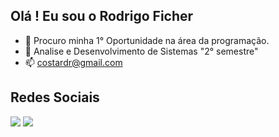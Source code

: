 <h2>Olá ! Eu sou o Rodrigo Ficher</h2>  


- 🔭 Procuro minha 1° Oportunidade na área da programação.
- 🌱 Analise e Desenvolvimento de Sistemas "2° semestre"
- 📫 costardr@gmail.com

<h2>Redes Sociais</h2>
<div> 
  <a href="https://www.instagram.com/r.ficher/" target="_blank"><img src="https://img.shields.io/badge/-Instagram-%23E4405F?style=for-the-badge&logo=instagram&logoColor=white" target="_blank"></a>
 	<a href="https://www.linkedin.com/in/rodrigo-ficher-costa-ba6b6b56/" target="_blank"><img src="https://img.shields.io/badge/-LinkedIn-%230077B5?style=for-the-badge&logo=linkedin&logoColor=white" target="_blank"></a> 
  
</div>

